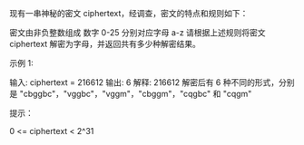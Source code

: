 现有一串神秘的密文 ciphertext，经调查，密文的特点和规则如下：

密文由非负整数组成
数字 0-25 分别对应字母 a-z
请根据上述规则将密文 ciphertext 解密为字母，并返回共有多少种解密结果。

示例 1:

输入: ciphertext = 216612
输出: 6
解释: 216612 解密后有 6 种不同的形式，分别是 "cbggbc"，"vggbc"，"vggm"，"cbggm"，"cqgbc" 和 "cqgm"

提示：

0 <= ciphertext < 2^31
